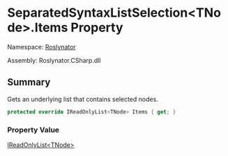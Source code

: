 # SeparatedSyntaxListSelection\<TNode>\.Items Property

Namespace: [Roslynator](../../README.md)

Assembly: Roslynator\.CSharp\.dll

## Summary

Gets an underlying list that contains selected nodes\.

```csharp
protected override IReadOnlyList<TNode> Items { get; }
```

### Property Value

[IReadOnlyList\<TNode>](https://docs.microsoft.com/en-us/dotnet/api/system.collections.generic.ireadonlylist-1)

